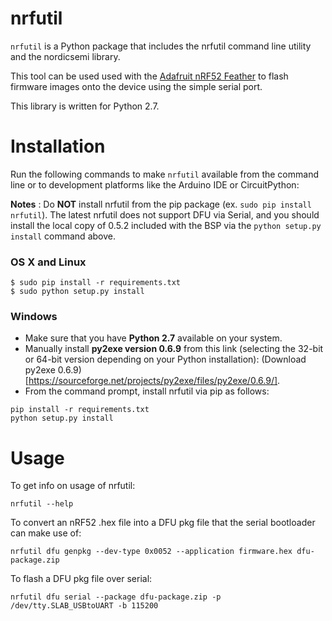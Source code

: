 # nrfutil

`nrfutil` is a Python package that includes the nrfutil command line utility
and the nordicsemi library.

This tool can be used used with the [Adafruit nRF52 Feather](https://www.adafruit.com/product/3406)
to flash firmware images onto the device using the simple serial port.

This library is written for Python 2.7.

# Installation

Run the following commands to make `nrfutil` available from the command line
or to development platforms like the Arduino IDE or CircuitPython:

**Notes** : Do **NOT** install nrfutil from the pip package (ex. `sudo pip
install nrfutil`). The latest nrfutil does not support DFU via Serial, and you
should install the local copy of 0.5.2 included with the BSP via the `python
setup.py install` command above.

### OS X and Linux

```
$ sudo pip install -r requirements.txt
$ sudo python setup.py install
```

### Windows

- Make sure that you have **Python 2.7** available on your system.
- Manually install **py2exe version 0.6.9** from this link (selecting
    the 32-bit or 64-bit version depending on your Python installation):
    (Download py2exe 0.6.9)[https://sourceforge.net/projects/py2exe/files/py2exe/0.6.9/].
- From the command prompt, install nrfutil via pip as follows:

```
pip install -r requirements.txt
python setup.py install
```

# Usage

To get info on usage of nrfutil:

```
nrfutil --help
```

To convert an nRF52 .hex file into a DFU pkg file that the serial bootloader
can make use of:

```
nrfutil dfu genpkg --dev-type 0x0052 --application firmware.hex dfu-package.zip
```

To flash a DFU pkg file over serial:

```
nrfutil dfu serial --package dfu-package.zip -p /dev/tty.SLAB_USBtoUART -b 115200
```
